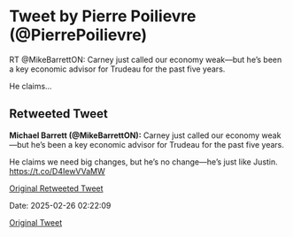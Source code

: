 # Tweet by Pierre Poilievre (@PierrePoilievre)

RT @MikeBarrettON: Carney just called our economy weak—but he’s been a key economic advisor for Trudeau for the past five years.

He claims…

## Retweeted Tweet

**Michael Barrett (@MikeBarrettON):** Carney just called our economy weak—but he’s been a key economic advisor for Trudeau for the past five years.

He claims we need big changes, but he’s no change—he’s just like Justin. https://t.co/D4IewVVaMW

[Original Retweeted Tweet](https://x.com/MikeBarrettON/status/1894571126078034425)

Date: 2025-02-26 02:22:09

[Original Tweet](https://x.com/PierrePoilievre/status/1894573637656543374)
